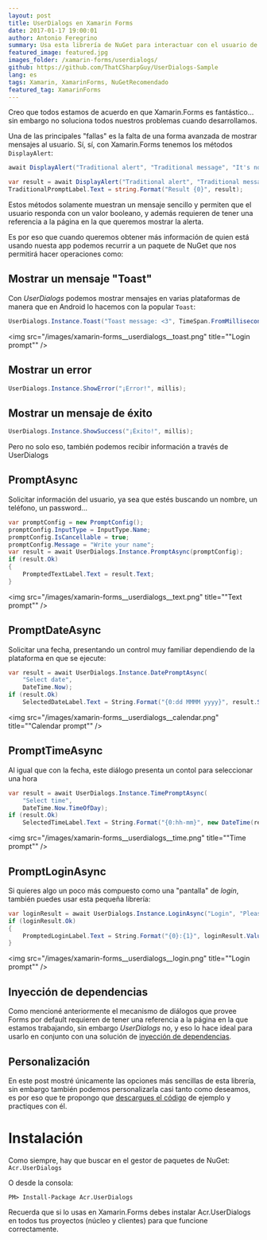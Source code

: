 ```yaml
---
layout: post
title: UserDialogs en Xamarin Forms
date: 2017-01-17 19:00:01
author: Antonio Feregrino
summary: Usa esta librería de NuGet para interactuar con el usuario de tu aplicación de una forma más intuitiva, con mensajes de alerta, de error y de éxito. Consigue información a través de controles nativos como calendarios y selectores de tiempo.
featured_image: featured.jpg
images_folder: /xamarin-forms/userdialogs/
github: https://github.com/ThatCSharpGuy/UserDialogs-Sample
lang: es
tags: Xamarin, XamarinForms, NuGetRecomendado
featured_tag: XamarinForms
---
```


Creo que todos estamos de acuerdo en que Xamarin.Forms es fantástico... sin embargo no soluciona todos nuestros problemas cuando desarrollamos. 

Una de las principales "fallas" es la falta de una forma avanzada de mostrar mensajes al usuario. Sí, sí, con Xamarin.Forms tenemos los métodos `DisplayAlert`:  

```csharp  
await DisplayAlert("Traditional alert", "Traditional message", "It's not so cool");

var result = await DisplayAlert("Traditional alert", "Traditional message?", "OK", "Cancel");
TraditionalPromptLabel.Text = string.Format("Result {0}", result);
```  

Estos métodos solamente muestran un mensaje sencillo y permiten que el usuario responda con un valor booleano, y además requieren de tener una referencia a la página en la que queremos mostrar la alerta.  

Es por eso que cuando queremos obtener más información de quien está usando nuesta app podemos recurrir a un paquete de NuGet que nos permitirá hacer operaciones como:  

## Mostrar un mensaje "Toast"   
Con *UserDialogs* podemos mostrar mensajes en varias plataformas de manera que en Android lo hacemos con la popular `Toast`:  

```csharp  
UserDialogs.Instance.Toast("Toast message: <3", TimeSpan.FromMilliseconds(millis));
```  

<img src="/images/xamarin-forms__userdialogs__toast.png" title=""Login prompt"" />

## Mostrar un error
```csharp  
UserDialogs.Instance.ShowError("¡Error!", millis);
```  

## Mostrar un mensaje de éxito 
```csharp  
UserDialogs.Instance.ShowSuccess("¡Éxito!", millis);
```  

Pero no solo eso, también podemos recibir información a través de UserDialogs

## PromptAsync  
Solicitar información del usuario, ya sea que estés buscando un nombre, un teléfono, un password...

```csharp  
var promptConfig = new PromptConfig();
promptConfig.InputType = InputType.Name;
promptConfig.IsCancellable = true;
promptConfig.Message = "Write your name";
var result = await UserDialogs.Instance.PromptAsync(promptConfig);
if (result.Ok)
{
    PromptedTextLabel.Text = result.Text;
}
```  

<img src="/images/xamarin-forms__userdialogs__text.png" title=""Text prompt"" />

## PromptDateAsync  
Solicitar una fecha, presentando un control muy familiar dependiendo de la plataforma en que se ejecute:

```csharp  
var result = await UserDialogs.Instance.DatePromptAsync(
    "Select date",
    DateTime.Now);
if (result.Ok)
    SelectedDateLabel.Text = String.Format("{0:dd MMMM yyyy}", result.SelectedDate);
```  

<img src="/images/xamarin-forms__userdialogs__calendar.png" title=""Calendar prompt"" />

## PromptTimeAsync  
Al igual que con la fecha, este diálogo presenta un contol para seleccionar una hora  

```csharp  
var result = await UserDialogs.Instance.TimePromptAsync(
    "Select time",
    DateTime.Now.TimeOfDay);
if (result.Ok)
    SelectedTimeLabel.Text = String.Format("{0:hh-mm}", new DateTime(result.SelectedTime.Ticks));
```  

<img src="/images/xamarin-forms__userdialogs__time.png" title=""Time prompt"" />

## PromptLoginAsync  
Si quieres algo un poco más compuesto como una "pantalla" de *login*, también puedes usar esta pequeña librería:

```csharp  
var loginResult = await UserDialogs.Instance.LoginAsync("Login", "Please sign in");
if (loginResult.Ok)
{
    PromptedLoginLabel.Text = String.Format("{0}:{1}", loginResult.Value.UserName, loginResult.Value.Password);
}
```  

<img src="/images/xamarin-forms__userdialogs__login.png" title=""Login prompt"" />

## Inyección de dependencias  
Como mencioné anteriormente el mecanismo de diálogos que provee Forms por default requieren de tener una referencia a la página en la que estamos trabajando, sin embargo *UserDialogs* no, y eso lo hace ideal para usarlo en conjunto con una solución de <a href="http://thatcsharpguy.com/tv/inyeccion-dependencias/" target="_blank">inyección de dependencias</a>.

## Personalización  
En este post mostré únicamente las opciones más sencillas de esta librería, sin embargo también podemos personalizarla casi tanto como deseamos, es por eso que te propongo que <a href="https://github.com/ThatCSharpGuy/UserDialogs-Sample" target="_blank">descargues el código</a> de ejemplo y practiques con él.

# Instalación  
Como siempre, hay que buscar en el gestor de paquetes de NuGet: `Acr.UserDialogs`

O desde la consola: 

```  
PM> Install-Package Acr.UserDialogs
```  

Recuerda que si lo usas en Xamarin.Forms debes instalar Acr.UserDialogs en todos tus proyectos (núcleo y clientes) para que funcione correctamente.
